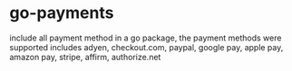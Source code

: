 # go-payments
include all payment method in a go package, the payment methods were supported includes adyen, checkout.com, paypal, google pay, apple pay, amazon pay, stripe, affirm, authorize.net
